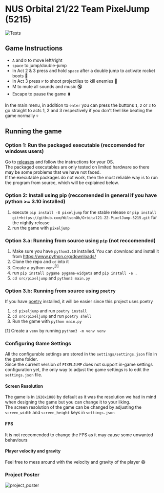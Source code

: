 # NUS Orbital 21/22 Team PixelJump (5215)

![Tests](https://github.com/WilsonOh/Orbital21-22-PixelJump-5215/actions/workflows/tests.yml/badge.svg)

## Game Instructions
- `A` and `D` to move left/right
- `space` to jump/double-jump
- In Act 2 & 3 press and hold `space` after a double jump to activate rocket boots 🚀
- In Act 3 press `P` to shoot projectiles to kill enemies 🔫  
- M to mute all sounds and music 🔇
- Escape to pause the game ⏸️

In the main menu, in addition to `enter` you can press the buttons `1`, `2` or `3` to go straight to acts 1, 2 and 3 respectively if you don't feel like beating the game normally 💀

## Running the game
### Option 1: Run the packaged executable (reccomended for windows users)
Go to [releases](https://github.com/WilsonOh/Orbital21-22-PixelJump-5215/releases/tag/v1.0.0) and follow the instructions for your OS.<br>
The packaged executables are only tested on limited hardware so there may be some problems that we have not faced.<br>
If the executable packages do not work, then the most reliable way is to run the program from source, which will be explained below.

### Option 2: Install using pip (reccomended in general if you have python >= 3.10 installed)
1. execute `pip install -U pixeljump` for the stable release or `pip install git+https://github.com/WilsonOh/Orbital21-22-PixelJump-5215.git` for the nightly release
2. run the game with `pixeljump`

### Option 3.a: Running from source using `pip` (not reccomended)
1. Make sure you have `python3.10` installed. You can download and install it from https://www.python.org/downloads/
2. Clone the repo and `cd` into it
3. Create a python `venv`<sup>[1]</sup>
4. run `pip install pygame pygame-widgets` and `pip install -e .`
5. `cd src/pixeljump` and `python3 main.py`

### Option 3.b: Running from source using `poetry`
If you have [poetry](https://python-poetry.org/) installed, it will be easier since this project uses poetry
1. `cd pixeljump` and run `poetry install`
2. `cd src/pixeljump` and run `poetry shell`
3. Run the game with `python main.py`

[1] Create a `venv` by running `python3 -m venv venv`

### Configuring Game Settings
All the configurable settings are stored in the `settings/settings.json` file in the game folder.<br>
Since the current version of `PIXELJUMP` does not support in-game settings configuration yet, the only way to adjust the game settings is to edit the `settings.json` file.
#### Screen Resolution
The game is in `1920x1080` by default as it was the resolution we had in mind when designing the game but you can change it to your liking.<br>
The screen resolution of the game can be changed by adjusting the `screen_width` and `screen_height` keys in `settings.json`
#### FPS
It is not reccomended to change the FPS as it may cause some unwanted behaviours
#### Player velocity and gravity
Feel free to mess around with the velocity and gravity of the player :smile:


### Project Poster
![project_poster](https://drive.google.com/uc?export=view&id=1IXPpNm3-gM2gn9Cc_cCF63Dolu9mMFPT)
